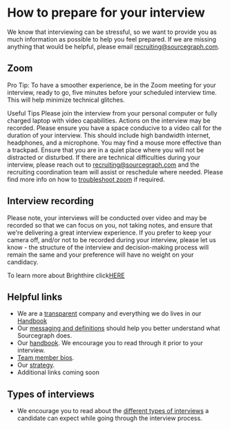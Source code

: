# How to prepare for your interview

We know that interviewing can be stressful, so we want to provide you as much information as possible to help you feel prepared. If we are missing anything that would be helpful, please email recruiting@sourcegraph.com.

## Zoom

Pro Tip: To have a smoother experience, be in the Zoom meeting for your interview, ready to go, five minutes before your scheduled interview time. This will help minimize technical glitches.

Useful Tips 
Please join the interview from your personal computer or fully charged laptop with video capabilities. Actions on the interview may be recorded.
Please ensure you have a space conducive to a video call for the duration of your interview. This should include high bandwidth internet, headphones, and a microphone.
You may find a mouse more effective than a trackpad.
Ensure that you are in a quiet place where you will not be distracted or disturbed.
If there are technical difficulties during your interview, please reach out to recruiting@sourcegraph.com and the recruiting coordination team will assist or reschedule where needed. ​Please find more info on how to [troubleshoot zoom](https://support.zoom.us/hc/en-us/sections/200305593-Troubleshooting) if required.

## Interview recording

Please note, your interviews will be conducted over video and may be recorded so that we can focus on you, not taking notes, and ensure that we're delivering a great interview experience. If you prefer to keep your camera off, and/or not to be recorded during your interview, please let us know - the structure of the interview and decision-making process will remain the same and your preference will have no weight on your candidacy. 

To learn more about Brighthire click[HERE](https://about.sourcegraph.com/handbook/talent/hiring/guide_to_using_brighthire)

## Helpful links

- We are a [transparent](../../../marketing/process/messaging.md) company and everything we do lives in our [Handbook](../../../../index.md)
- Our [messaging and definitions](../../../marketing/process/messaging.md) should help you better understand what Sourcegraph does.
- Our [handbook](https://handbook.sourcegraph.com). We encourage you to read through it prior to your interview.
- [Team member bios](../../../../team/index.md).
- Our [strategy](../../../../strategy-goals/strategy/index.md).
- Additional links coming soon

## Types of interviews

- We encourage you to read about the [different types of interviews](types_of_interviews.md) a candidate can expect while going through the interview process.
